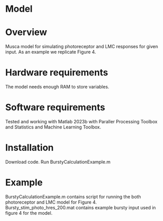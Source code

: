 # Model
# Overview
Musca model for simulating photoreceptor and LMC responses for given input. As an example we replicate Figure 4.

# Hardware requirements

The model needs enough RAM to store variables. 

# Software requirements

Tested and working with Matlab 2023b with Paraller Processing Toolbox and Statistics and Machine Learning Toolbox.

# Installation
Download code.
Run BurstyCalculationExample.m

# Example

BurstyCalculationExample.m contains script for running the both photoreceptor and LMC model for Figure 4.
Bursty_stim_photo_hres_200.mat contains example bursty input used in figure 4 for the model.
